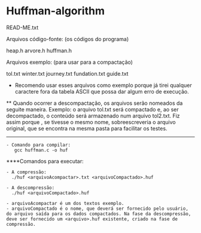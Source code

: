 # Huffman-algorithm
READ-ME.txt

Arquivos código-fonte:  (os códigos do programa)

heap.h
arvore.h
huffman.h

Arquivos exemplo: (para usar para a compactação)

tol.txt
winter.txt
journey.txt
fundation.txt
guide.txt

* Recomendo usar esses arquivos como exemplo porque já tirei qualquer caractere fora da tabela ASCII que possa dar algum erro de execução.

** Quando ocorrer a descompactação, os arquivos serão nomeados da seguite maneira. Exemplo:
o arquivo tol.txt será compactado e, ao ser decompactado, o conteúdo será armazenado num arquivo tol2.txt.
Fiz assim porque , se tivesse o mesmo nome, sobreescreveria o arquivo original, que se encontra na mesma pasta para facilitar os testes.

*** 
    - Comando para compilar:
       gcc huffman.c -o huf

****Comandos para executar:

    - A compressão:
      ./huf <arquivoAcompactar>.txt <arquivoCompactado>.huf

    - A descompressão:
      ./huf <arquivoCompactado>.huf

    - arquivoAcompactar é um dos textos exemplo.
    - arquivoCompactado é o nome, que deverá ser fornecido pelo usuário, do arquivo saída para os dados compactados. Na fase da descompressão, deve ser fornecido um <arquivo>.huf existente, criado na fase de compressão.
